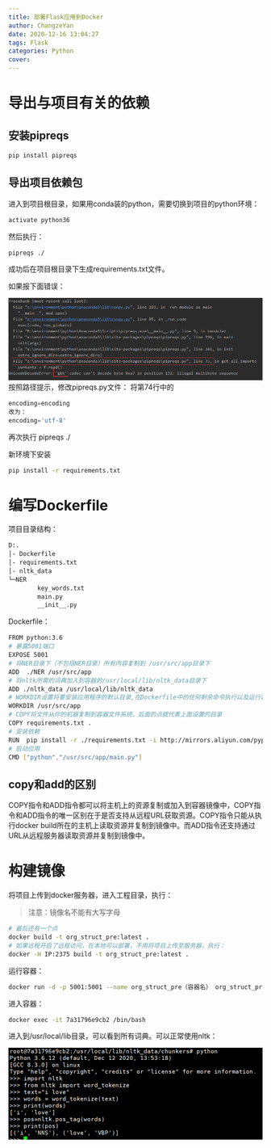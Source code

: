 ```yaml
---
title: 部署Flask应用到Docker
author: ChangzeYan
date: 2020-12-16 13:04:27
tags: Flask
categories: Python
cover:
---
```


# 导出与项目有关的依赖
## 安装pipreqs
```bash
pip install pipreqs
```
## 导出项目依赖包
进入到项目根目录，如果用conda装的python，需要切换到项目的python环境：
```bash
activate python36
```
然后执行：
```bash
pipreqs ./
```
成功后在项目根目录下生成requirements.txt文件。

如果报下面错误：

![安装pipreqs](https://github.com/ChangzeYan/ChangzeYan.github.io/raw/hexo/source/pic/flask部署到docker-安装pipreqs.png)
按照路径提示，修改pipreqs.py文件：
将第74行中的
```py
encoding=encoding
改为：
encoding='utf-8'
```
再次执行 pipreqs ./

新环境下安装
```bash
pip install -r requirements.txt
```

# 编写Dockerfile
项目目录结构：
```bash
D:.
│- Dockerfile
│- requirements.txt
│- nltk_data
└─NER
        key_words.txt
        main.py
        __init__.py
```
Dockerfile：
```bash
FROM python:3.6
# 暴露5001端口
EXPOSE 5001
# 将NER目录下（不包括NER目录）所有内容复制到 /usr/src/app目录下
ADD  ./NER /usr/src/app
# 将nltk所需的词典加入到容器的/usr/local/lib/nltk_data目录下
ADD ./nltk_data /usr/local/lib/nltk_data
# WORKDIR设置将要安装应用程序的默认目录,在Dockerfile中的任何剩余命令执行以及运行容器时，其当前目录都会为这个默认目录
WORKDIR /usr/src/app
# COPY将文件从你的机器复制到容器文件系统，后面的点就代表上面设置的目录
COPY requirements.txt .
# 安装依赖
RUN  pip install -r ./requirements.txt -i http://mirrors.aliyun.com/pypi/simple/ --trusted-host mirrors.aliyun.com
# 启动应用
CMD ["python","/usr/src/app/main.py"]
```
## copy和add的区别
COPY指令和ADD指令都可以将主机上的资源复制或加入到容器镜像中，COPY指令和ADD指令的唯一区别在于是否支持从远程URL获取资源。COPY指令只能从执行docker build所在的主机上读取资源并复制到镜像中。而ADD指令还支持通过URL从远程服务器读取资源并复制到镜像中。

# 构建镜像
将项目上传到docker服务器，进入工程目录，执行：
> 注意：镜像名不能有大写字母

```bash
# 最后还有一个点
docker build -t org_struct_pre:latest .
# 如果远程开启了远程访问，在本地可以部署，不用将项目上传至服务器，执行：
docker -H IP:2375 build -t org_struct_pre:latest .
```

运行容器：
```bash
docker run -d -p 5001:5001 --name org_struct_pre（容器名） org_struct_pre(镜像名)
```
进入容器：
```bash
docker exec -it 7a31796e9cb2 /bin/bash
```
进入到/usr/local/lib目录，可以看到所有词典。可以正常使用nltk：

![容器中使用nltk](https://github.com/ChangzeYan/ChangzeYan.github.io/raw/hexo/source/pic/部署flask-docker-nltk.png)

